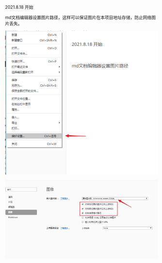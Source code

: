 2021.8.18 开始



md文档编辑器设置图片路径，这样可以保证图片在本项目地址存储，防止网络图片丢失。

![image-20210818093950169](record.assets/image-20210818093950169.png)

![image-20210818094041007](record.assets/image-20210818094041007.png)